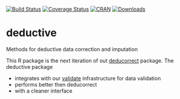 [![Build Status](https://travis-ci.org/data-cleaning/deductive.svg?branch=master)](https://travis-ci.org/data-cleaning/deductive)
[![Coverage Status](https://coveralls.io/repos/data-cleaning/deductive/badge.svg?branch=master&service=github)](https://coveralls.io/github/data-cleaning/deductive?branch=master)
[![CRAN](http://www.r-pkg.org/badges/version/deductive)](http://cran.r-project.org/package=deductive/)
[![Downloads](http://cranlogs.r-pkg.org/badges/deductive)](http://www.r-pkg.org/pkg/deductive) 


# deductive
Methods for deductive data correction and imputation

This R package is the next iteration of out [deducorrect](https://cran.r-project.org/web/packages/deducorrect/index.html) package. The deductive package 

- integrates with our [validate](https://cran.r-project.org/web/packages/validate/index.html) infrastructure for data validation
- performs better then deducorrect
- with a cleaner interface


